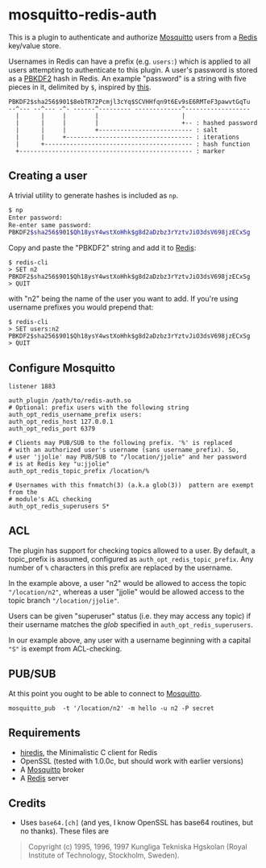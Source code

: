 # mosquitto-redis-auth

This is a plugin to authenticate and authorize [Mosquitto] users from a [Redis]
key/value store.

Usernames in Redis can have a prefix (e.g. `users:`) which is applied to
all users attempting to authenticate to this plugin. A user's password
is stored as a [PBKDF2] hash in Redis. An example "password" is a 
string with five pieces in it, delimited by `$`, inspired by [this][1].

```
PBKDF2$sha256$901$8ebTR72Pcmjl3cYq$SCVHHfqn9t6Ev9sE6RMTeF3pawvtGqTu
--^--- --^--- -^- ------^--------- -------------^------------------
  |      |     |        |                       |
  |      |     |        |                       +-- : hashed password
  |      |     |        +-------------------------- : salt
  |      |     +----------------------------------- : iterations
  |      +----------------------------------------- : hash function
  +------------------------------------------------ : marker
```

## Creating a user

A trivial utility to generate hashes is included as `np`.

```bash
$ np
Enter password:
Re-enter same password:
PBKDF2$sha256$901$Qh18ysY4wstXoHhk$g8d2aDzbz3rYztvJiO3dsV698jzECxSg
```

Copy and paste the "PBKDF2" string and add it to [Redis]:

```
$ redis-cli
> SET n2 PBKDF2$sha256$901$Qh18ysY4wstXoHhk$g8d2aDzbz3rYztvJiO3dsV698jzECxSg
> QUIT
```

with "n2" being the name of the user you want to add. If you're using username
prefixes you would prepend that:

```
$ redis-cli
> SET users:n2 PBKDF2$sha256$901$Qh18ysY4wstXoHhk$g8d2aDzbz3rYztvJiO3dsV698jzECxSg
> QUIT
```

## Configure Mosquitto

```
listener 1883

auth_plugin /path/to/redis-auth.so
# Optional: prefix users with the following string
auth_opt_redis_username_prefix users:
auth_opt_redis_host 127.0.0.1
auth_opt_redis_port 6379

# Clients may PUB/SUB to the following prefix. '%' is replaced
# with an authorized user's username (sans username_prefix). So,
# user 'jjolie' may PUB/SUB to "/location/jjolie" and her password
# is at Redis key "u:jjolie"
auth_opt_redis_topic_prefix /location/%

# Usernames with this fnmatch(3) (a.k.a glob(3))  pattern are exempt from the
# module's ACL checking
auth_opt_redis_superusers S*
```

## ACL

The plugin has support for checking topics allowed to a user. By default,
a topic_prefix is assumed, configured as `auth_opt_redis_topic_prefix`.
Any number of `%` characters in this prefix are replaced by the username.

In the example above, a user "n2" would be allowed to access the
topic `"/location/n2"`, whereas a user "jjolie" would be allowed access
to the topic branch `"/location/jjolie"`.

Users can be given "superuser" status (i.e. they may access any topic)
if their username matches the _glob_ specified in `auth_opt_redis_superusers`.

In our example above, any user with a username beginning with a capital `"S"`
is exempt from ACL-checking.

## PUB/SUB

At this point you ought to be able to connect to [Mosquitto].

```
mosquitto_pub  -t '/location/n2' -m hello -u n2 -P secret
```

## Requirements

* [hiredis], the Minimalistic C client for Redis
* OpenSSL (tested with 1.0.0c, but should work with earlier versions)
* A [Mosquitto] broker
* A [Redis] server

## Credits

* Uses `base64.[ch]` (and yes, I know OpenSSL has base64 routines, but no thanks). These files are
>  Copyright (c) 1995, 1996, 1997 Kungliga Tekniska Hgskolan (Royal Institute of Technology, Stockholm, Sweden).


 [Mosquitto]: http://mosquitto.org
 [Redis]: http://redis.io
 [pbkdf2]: http://en.wikipedia.org/wiki/PBKDF2
 [1]: https://exyr.org/2011/hashing-passwords/
 [hiredis]: https://github.com/redis/hiredis
